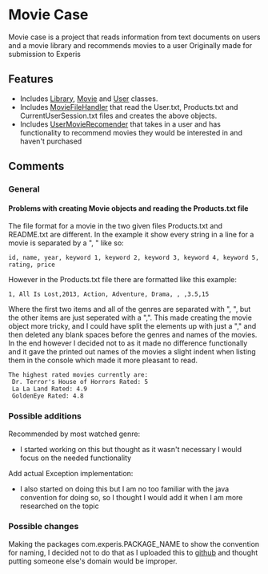 # Movie Case

Movie case is a project that reads information from text documents on users and a movie library and recommends movies to a user
Originally made for submission to Experis

## Features

- Includes [Library](https://github.com/Dyroha/MovieCase/blob/master/src/dyroha/Classes/Library.java), [Movie](https://github.com/Dyroha/MovieCase/blob/master/src/dyroha/Classes/Movie.java) and [User](https://github.com/Dyroha/MovieCase/blob/master/src/dyroha/Classes/User.java) classes.
- Includes [MovieFileHandler](https://github.com/Dyroha/MovieCase/blob/master/src/dyroha/Handlers/MovieFileHandler.java) that read the User.txt, Products.txt and CurrentUserSession.txt files and creates the above objects.
- Includes [UserMovieRecomender](https://github.com/Dyroha/MovieCase/blob/master/src/dyroha/Handlers/UserMovieRecomender.java) that takes in a user and has functionality to recommend movies they would be interested in and haven't purchased

## Comments

### General

#### Problems with creating Movie objects and reading the Products.txt file
The file format for a movie in the two given files Products.txt and README.txt are different. In the example it show every string in a line for a movie is separated by a ", " like so:
```
id, name, year, keyword 1, keyword 2, keyword 3, keyword 4, keyword 5, rating, price
```
However in the Products.txt file there are formatted like this example:
```
1, All Is Lost,2013, Action, Adventure, Drama, , ,3.5,15
```
Where the first two items and all of the genres are separated with ", ", but the other items are just seperated with a ",".
This made creating the movie object more tricky, and I could have split the elements up with just a "," and then deleted any blank spaces before the genres and names of the movies.
In the end however I decided not to as it made no difference functionally and it gave the printed out names of the movies a slight indent when listing them in the console which made it more pleasant to read.
```
The highest rated movies currently are: 
 Dr. Terror's House of Horrors Rated: 5
 La La Land Rated: 4.9
 GoldenEye Rated: 4.8
```


### Possible additions

Recommended by most watched genre:
  - I started working on this but thought as it wasn't necessary I would focus on the needed functionality

Add actual Exception implementation:
 - I also started on doing this but I am no too familiar with the java convention for doing so, so I thought I would add it when I am more researched on the topic

### Possible changes

Making the packages com.experis.PACKAGE_NAME to show the convention for naming, I decided not to do that as I uploaded this to [github](https://github.com/Dyroha/MovieCase) and thought putting someone else's domain would be improper.

